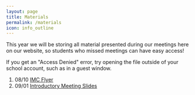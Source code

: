 ```yaml
---
layout: page
title: Materials
permalink: /materials
icon: info_outline
---
```


This year we will be storing all material presented during our meetings here on our website, so students who missed meetings can have easy access!

If you get an "Access Denied" error, try opening the file outside of your school account, such as in a guest window.

1. 08/10 [IMC Flyer](https://drive.google.com/file/d/1JkgzpAMx4lzpswsJh5JKD1zBTOcjJPi8/view?usp=sharing)
2. 09/01 [Introductory Meeting Slides](https://drive.google.com/file/d/1gp7Vq_qeJqhpLcQWjXszmjNUcv0g1XNl/view?usp=sharing)
